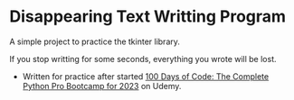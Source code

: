 # Disappearing Text Writting Program 
  
A simple project to practice the tkinter library.

If you stop writting for some seconds, everything you wrote will be lost.

* Written for practice after started [100 Days of Code: The Complete Python Pro Bootcamp for 2023](https://www.udemy.com/course/100-days-of-code/) on Udemy.  
  
